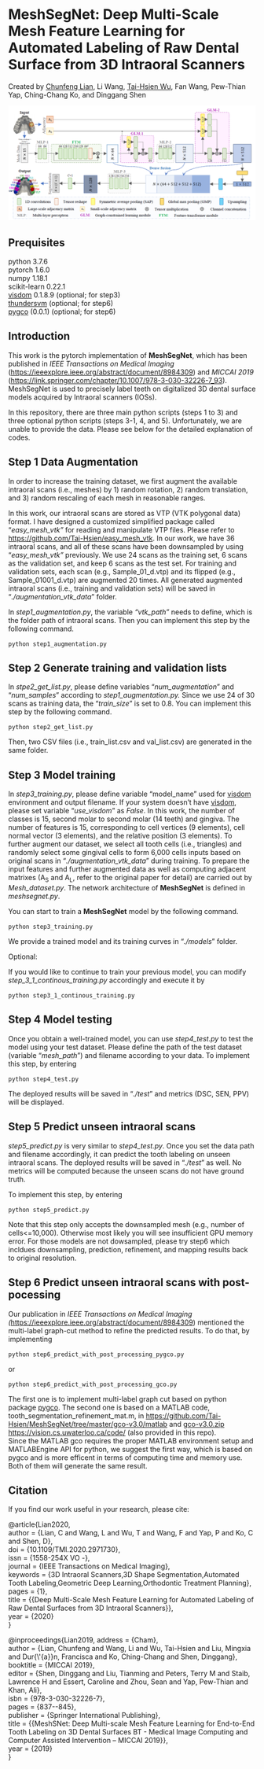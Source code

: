 **MeshSegNet: Deep Multi-Scale Mesh Feature Learning for Automated Labeling of Raw Dental Surface from 3D Intraoral Scanners**
==============================================================================================================================

Created by [Chunfeng Lian](https://github.com/chunfenglian/), Li Wang,
[Tai-Hsien Wu](https://github.com/Tai-Hsien), Fan Wang,
Pew-Thian Yap, Ching-Chang Ko, and Dinggang Shen

![](meshsegnet_architecture.png)

Prequisites
------------
python 3.7.6  
pytorch 1.6.0  
numpy 1.18.1  
scikit-learn 0.22.1  
[visdom](https://github.com/facebookresearch/visdom) 0.1.8.9 (optional; for step3)  
[thundersvm](https://github.com/Xtra-Computing/thundersvm) (optional; for step6)  
[pygco](https://github.com/amueller/gco_python) (0.0.1) (optional; for step6)  

Introduction
------------

This work is the pytorch implementation of **MeshSegNet**, which has been
published in *IEEE Transactions on Medical Imaging*
(<https://ieeexplore.ieee.org/abstract/document/8984309>) and *MICCAI 2019*
(<https://link.springer.com/chapter/10.1007/978-3-030-32226-7_93>). MeshSegNet
is used to precisely label teeth on digitalized 3D dental surface models
acquired by Intraoral scanners (IOSs).

In this repository, there are three main python scripts (steps 1 to 3) and three
optional python scripts (steps 3-1, 4, and 5). Unfortunately, we are unable to
provide the data. Please see below for the detailed explanation of codes.

Step 1 Data Augmentation
------------------------

In order to increase the training dataset, we first augment the available
intraoral scans (i.e., meshes) by 1) random rotation, 2) random translation, and
3) random rescaling of each mesh in reasonable ranges.

In this work, our intraoral scans are stored as VTP (VTK polygonal data) format.
I have designed a customized simplified package called “*easy\_mesh\_vtk”* for
reading and manipulate VTP files. Please refer to
<https://github.com/Tai-Hsien/easy_mesh_vtk>. In our work, we have 36 intraoral
scans, and all of these scans have been downsampled by using “*easy\_mesh\_vtk”*
previously. We use 24 scans as the training set, 6 scans as the validation set,
and keep 6 scans as the test set. For training and validation sets, each scan
(e.g., Sample\_01\_d.vtp) and its flipped (e.g., Sample\_01001\_d.vtp) are augmented
20 times. All generated augmented intraoral scans (i.e., training and validation
sets) will be saved in “*./augmentation\_vtk\_data*” folder.

In *step1\_augmentation.py*, the variable *“vtk\_path”* needs to define, which is
the folder path of intraoral scans. Then you can implement this step by the
following command.

<pre><code>python step1_augmentation.py</pre></code>

Step 2 Generate training and validation lists
---------------------------------------------

In *stpe2\_get\_list.py*, please define variables “*num\_augmentation*” and
“*num\_samples*” according to *step1\_augmentation.py.* Since we use 24 of 30
scans as training data, the “*train\_size*” is set to 0.8. You can implement this
step by the following command.

<pre><code>python step2_get_list.py</pre></code>

Then, two CSV files (i.e., train\_list.csv and val\_list.csv) are generated in the
same folder.

Step 3 Model training
---------------------

In *step3\_training.py*, please define variable “model\_name” used for
[visdom](https://github.com/facebookresearch/visdom) environment and output
filename. If your system doesn’t have
[visdom](https://github.com/facebookresearch/visdom), please set variable
“*use\_visdom*” as *False*. In this work, the number of classes is 15, second
molar to second molar (14 teeth) and gingiva. The number of features is 15,
corresponding to cell vertices (9 elements), cell normal vector (3 elements),
and the relative position (3 elements). To further augment our dataset, we
select all tooth cells (i.e., triangles) and randomly select some gingival cells
to form 6,000 cells inputs based on original scans in
“*./augmentation\_vtk\_data*” during training. To prepare the input features and
further augmented data as well as computing adjacent matrixes (A<sub>S</sub> and
A<sub>L</sub>, refer to the original paper for detail) are carried out by
*Mesh\_dataset.py*. The network architecture of **MeshSegNet** is defined in
*meshsegnet.py*.

You can start to train a **MeshSegNet** model by the following command.

<pre><code>python step3_training.py</pre></code>

We provide a trained model and its training curves in “*./models*” folder.

Optional:

If you would like to continue to train your previous model, you can modify
*step\_3\_1\_continous\_training.py* accordingly and execute it by

<pre><code>python step3_1_continous_training.py</pre></code>

Step 4 Model testing
--------------------

Once you obtain a well-trained model, you can use *step4\_test.py* to test the
model using your test dataset. Please define the path of the test dataset
(variable “*mesh\_path*”) and filename according to your data. To implement this step, by
entering

<pre><code>python step4_test.py</pre></code>

The deployed results will be saved in “*./test*” and metrics (DSC, SEN, PPV)
will be displayed.

Step 5 Predict unseen intraoral scans
-------------------------------------

*step5\_predict.py* is very similar to *step4\_test.py*. Once you set the data
path and filename accordingly, it can predict the tooth labeling on unseen
intraoral scans. The deployed results will be saved in “*./test*” as well. No
metrics will be computed because the unseen scans do not have ground truth.

To implement this step, by entering

<pre><code>python step5_predict.py</pre></code>

Note that this step only accepts the downsampled mesh (e.g., number of cells<=10,000). Otherwise most likely you will see insufficient GPU memory error.
For those models are not dowsampled, please try step6 which incldues downsampling, prediction, refinement, and mapping results back to original resolution.

Step 6 Predict unseen intraoral scans with post-pocessing
---------------

Our publication in *IEEE Transactions on Medical Imaging
(*<https://ieeexplore.ieee.org/abstract/document/8984309>) mentioned the
multi-label graph-cut method to refine the predicted results. To do that, by implementing
<pre><code>python step6_predict_with_post_processing_pygco.py</pre></code>
or 
<pre><code>python step6_predict_with_post_processing_gco.py</pre></code>

The first one is to implement multi-label graph cut based on python package [pygco](https://github.com/amueller/gco_python).
The second one is based on a MATLAB code, tooth_segmentation_refinement_mat.m, in <https://github.com/Tai-Hsien/MeshSegNet/tree/master/gco-v3.0/matlab> and [gco-v3.0.zip](http://mouse.cs.uwaterloo.ca/code/gco-v3.0.zip) 
<https://vision.cs.uwaterloo.ca/code/> (also provided in this repo).  
Since the MATLAB gco requires the proper MATLAB environment setup and MATLABEngine API for python, we suggest the first way, which is based on pygco and is more efficent in terms of computing time and memory use. Both of them will generate the same result.


Citation
--------

If you find our work useful in your research, please cite:

\@article{Lian2020,  
author = {Lian, C and Wang, L and Wu, T and Wang, F and Yap, P and Ko, C and Shen, D},  
doi = {10.1109/TMI.2020.2971730},  
issn = {1558-254X VO -},  
journal = {IEEE Transactions on Medical Imaging},  
keywords = {3D Intraoral Scanners,3D Shape Segmentation,Automated Tooth Labeling,Geometric Deep Learning,Orthodontic Treatment Planning},  
pages = {1},  
title = {{Deep Multi-Scale Mesh Feature Learning for Automated Labeling of Raw Dental Surfaces from 3D Intraoral Scanners}},  
year = {2020}  
}

\@inproceedings{Lian2019,
address = {Cham},  
author = {Lian, Chunfeng and Wang, Li and Wu, Tai-Hsien and Liu, Mingxia and
Dur{\\'{a}}n, Francisca and Ko, Ching-Chang and Shen, Dinggang},  
booktitle = {MICCAI 2019},  
editor = {Shen, Dinggang and Liu, Tianming and Peters, Terry M and Staib, Lawrence H and Essert, Caroline and Zhou, Sean and Yap, Pew-Thian and Khan, Ali},  
isbn = {978-3-030-32226-7},  
pages = {837--845},  
publisher = {Springer International Publishing},  
title = {{MeshSNet: Deep Multi-scale Mesh Feature Learning for End-to-End Tooth Labeling on 3D Dental Surfaces BT - Medical Image Computing and Computer Assisted Intervention – MICCAI 2019}},  
year = {2019}  
}
